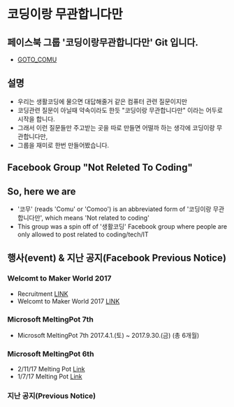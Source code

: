 # 코딩이랑 무관합니다만

## 페이스북 그룹 '코딩이랑무관합니다만' Git 입니다.
- [GOTO_COMU](https://www.facebook.com/groups/System.out.Coding/)

## 설명
- 우리는 생활코딩에 물으면 대답해줄거 같은 컴퓨터 관련 질문이지만
- 코딩관련 질문이 아닐때 약속이라도 한듯 "코딩이랑 무관합니다만" 이라는 어두로 시작을 합니다. 
- 그래서 이런 질문들만 주고받는 곳을 따로 만들면 어떨까 하는 생각에 코딩이랑 무관합니다만, 
- 그룹을 재미로 한번 만들어봤습니다.



## Facebook Group "Not Releted To Coding"

## So, here we are

- '코무' (reads 'Comu' or 'Comoo') is an abbreviated form of '코딩이랑 무관합니다만', which means 'Not related to coding'
- This group was a spin off of '생활코딩' Facebook group where people are only allowed to post related to coding/tech/IT



## 행사(event) & 지난 공지(Facebook Previous Notice)
### Welcomt to Maker World 2017 
- Recruitment [LINK](https://www.facebook.com/photo.php?fbid=974109686054726&set=gm.1320637407995951&type=1&theater)
- Welcomt to Maker World 2017 [LINK](https://www.facebook.com/groups/System.out.Coding/permalink/1344766175583074/)

### Microsoft MeltingPot 7th
- Microsoft MeltingPot 7th 2017.4.1.(토) ~ 2017.9.30.(금) (총 6개월)

### Microsoft MeltingPot 6th
- 2/11/17 Melting Pot [Link](https://www.facebook.com/photo.php?fbid=973385742793787&set=pcb.1319457518113940&type=3&theater)
- 1/7/17 Melting Pot [Link](https://www.facebook.com/groups/System.out.Coding/permalink/1281943131865379/)

### 지난 공지(Previous Notice)
